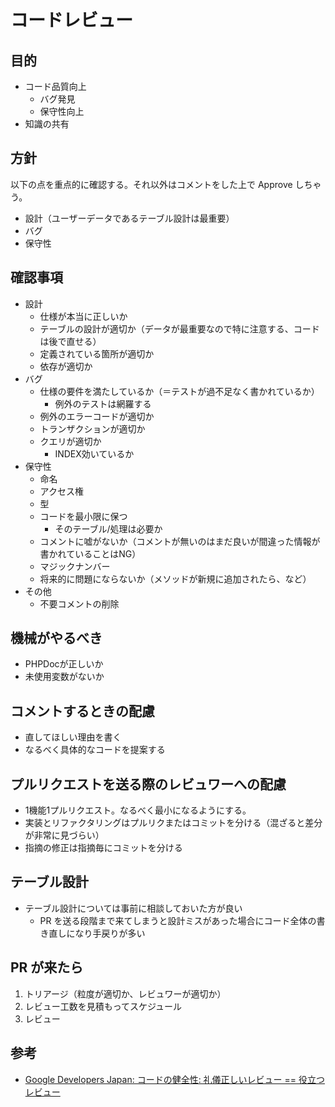 # コードレビュー

## 目的
* コード品質向上
  * バグ発見
  * 保守性向上
* 知識の共有

## 方針
以下の点を重点的に確認する。それ以外はコメントをした上で Approve しちゃう。
* 設計（ユーザーデータであるテーブル設計は最重要）
* バグ
* 保守性

## 確認事項
* 設計
  * 仕様が本当に正しいか
  * テーブルの設計が適切か（データが最重要なので特に注意する、コードは後で直せる）
  * 定義されている箇所が適切か
  * 依存が適切か
* バグ
  * 仕様の要件を満たしているか（＝テストが過不足なく書かれているか）
    * 例外のテストは網羅する
  * 例外のエラーコードが適切か
  * トランザクションが適切か
  * クエリが適切か
    * INDEX効いているか
* 保守性
  * 命名
  * アクセス権
  * 型
  * コードを最小限に保つ
    * そのテーブル/処理は必要か
  * コメントに嘘がないか（コメントが無いのはまだ良いが間違った情報が書かれていることはNG）
  * マジックナンバー
  * 将来的に問題にならないか（メソッドが新規に追加されたら、など）
* その他
  * 不要コメントの削除

## 機械がやるべき
* PHPDocが正しいか
* 未使用変数がないか

## コメントするときの配慮
* 直してほしい理由を書く
* なるべく具体的なコードを提案する

## プルリクエストを送る際のレビュワーへの配慮
* 1機能1プルリクエスト。なるべく最小になるようにする。
* 実装とリファクタリングはプルリクまたはコミットを分ける（混ざると差分が非常に見づらい）
* 指摘の修正は指摘毎にコミットを分ける

## テーブル設計
* テーブル設計については事前に相談しておいた方が良い
  * PR を送る段階まで来てしまうと設計ミスがあった場合にコード全体の書き直しになり手戻りが多い

## PR が来たら
1. トリアージ（粒度が適切か、レビュワーが適切か）
1. レビュー工数を見積もってスケジュール
1. レビュー

## 参考
- [Google Developers Japan: コードの健全性: 礼儀正しいレビュー == 役立つレビュー](https://developers-jp.googleblog.com/2019/12/respectful-reviews.html)
